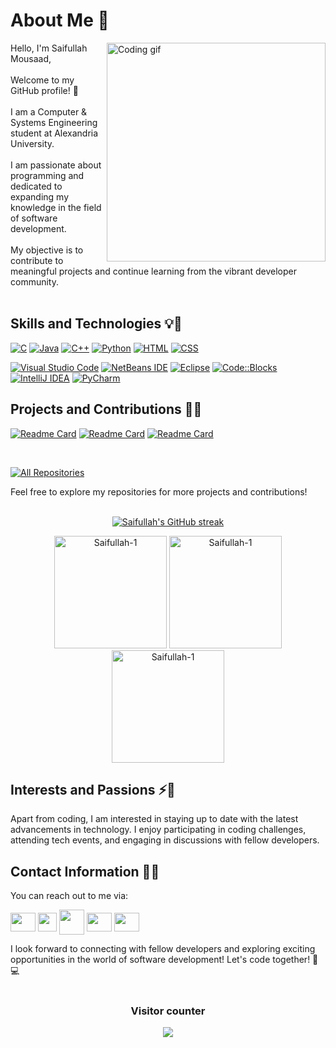 # About Me 👋
<p>
 <img align="right" width="350" src="https://github.com/alsiam/alsiam/blob/main/assets/programmer.gif" alt="Coding gif" />
</p>
Hello, I'm Saifullah Mousaad,<br/><br/>
Welcome to my GitHub profile! 🎉<br/><br/>
I am a Computer & Systems Engineering student at Alexandria University.<br/><br/>
I am passionate about programming and dedicated to expanding my knowledge in the field of software development. <br/><br/>
My objective is to contribute to meaningful projects and continue learning from the vibrant developer community.<br/><br/>

## Skills and Technologies 💡🔧


[![C](https://img.shields.io/badge/-C-00599C?style=for-the-badge&logo=c&logoColor=white)](https://en.wikipedia.org/wiki/C_(programming_language))
[![Java](https://img.shields.io/badge/-Java-orange?style=for-the-badge&logo=java&logoColor=white)](https://www.java.com)
[![C++](https://img.shields.io/badge/-C++-00599C?style=for-the-badge&logo=c%2B%2B&logoColor=white)](https://en.wikipedia.org/wiki/C%2B%2B)
[![Python](https://img.shields.io/badge/-Python-3776AB?style=for-the-badge&logo=python&logoColor=white)](https://www.python.org)
[![HTML](https://img.shields.io/badge/-HTML5-E34F26?style=for-the-badge&logo=html5&logoColor=white)](https://developer.mozilla.org/en-US/docs/Web/HTML)
[![CSS](https://img.shields.io/badge/-CSS-1572B6?style=for-the-badge&logo=css3&logoColor=white)](https://developer.mozilla.org/en-US/docs/Web/CSS)

[![Visual Studio Code](https://img.shields.io/badge/-Visual%20Studio%20Code-007ACC?style=for-the-badge&logo=visual-studio-code&logoColor=white)](https://code.visualstudio.com)
[![NetBeans IDE](https://img.shields.io/badge/-NetBeans%20IDE-1B6AC6?style=for-the-badge&logo=apache-netbeans-ide&logoColor=white)](https://netbeans.apache.org)
[![Eclipse](https://img.shields.io/badge/-Eclipse-2C2255?style=for-the-badge&logo=eclipse-ide&logoColor=white)](https://www.eclipse.org)
[![Code::Blocks](https://img.shields.io/badge/-Code%3A%3ABlocks-003366?style=for-the-badge&logo=codeblocks&logoColor=white)](http://www.codeblocks.org)
[![IntelliJ IDEA](https://img.shields.io/badge/-IntelliJ%20IDEA-000000?style=for-the-badge&logo=intellij-idea&logoColor=white)](https://www.jetbrains.com/idea/)
[![PyCharm](https://img.shields.io/badge/-PyCharm-000000?style=for-the-badge&logo=pycharm&logoColor=white)](https://www.jetbrains.com/pycharm/)

## Projects and Contributions 🚀🤝

[![Readme Card](https://github-readme-stats.vercel.app/api/pin/?username=Saifullah-1&repo=Numerical-Solver&theme=dark)](https://github.com/Saifullah-1/Numerical-Solver.git)
[![Readme Card](https://github-readme-stats.vercel.app/api/pin/?username=Saifullah-1&repo=DrawingApp&theme=dark)](https://github.com/Saifullah-1/DrawingApp.git)
[![Readme Card](https://github-readme-stats.vercel.app/api/pin/?username=Saifullah-1&repo=Email-Server&theme=dark)](https://github.com/Saifullah-1/Email-Server.git)

<br/>
<p align="left">
  <a href="https://github.com/Saifullah-1?tab=repositories" target="_blank"><img alt="All Repositories" title="All Repositories" src="https://img.shields.io/badge/-All%20Repos-2962FF?style=for-the-badge&logo=koding&logoColor=white"/></a>
</p>
Feel free to explore my repositories for more projects and contributions!
<br/><br/>
<p align="center">
  <a href="https://github.com/Saifullah-1">
    <img src="https://github-readme-streak-stats.herokuapp.com/?user=Saifullah-1&theme=radical&border=7F3FBF&background=0D1117" alt="Saifullah's GitHub streak"/>
  </a>
</p>
<div align="center">
  <img height="180em" src="https://github-readme-stats.vercel.app/api?username=Saifullah-1&show_icons=true&include_all_commits=true&count_private=true&text_color=FFA718&theme=transparent&show_icons=true"
alt="Saifullah-1"/>
  <img height="180em" src="https://github-readme-stats.vercel.app/api/top-langs?username=Saifullah-1&show_icons=true&locale=en&layout=compact&langs_count=20&icon_color=2fcca3&text_color=FFA718&theme=transparent&show_icons=true" alt="Saifullah-1"/>
 <img height="180em" src="https://github-readme-stats.vercel.app/api/wakatime?username=Saifullah_M&theme=dark" alt="Saifullah-1"/>
</div>

## Interests and Passions ⚡🌟

Apart from coding, I am interested in staying up to date with the latest advancements in technology. I enjoy participating in coding challenges, attending tech events, and engaging in discussions with fellow developers. 

## Contact Information 📧📱

You can reach out to me via:

<p align="left">
 <a href="https://www.facebook.com/seif.mous3ad" target="blank"><img align="center" src="https://github.com/rahuldkjain/github-profile-readme-generator/blob/master/src/images/icons/Social/facebook.svg" height="30" width="40" /></a>
 <a href="mailto:siafmosad@gmail.com" target="blank"><img align="center" src="https://cdn-icons-png.flaticon.com/512/5968/5968534.png" height="30" width="30" /></a>
 <a href="https://codeforces.com/profile/Saifullah1" target="blank"><img align="center" src="https://play-lh.googleusercontent.com/zaldniLc2XTBhNlCDR4hcD5bcRYHZ56_lO0yA2Qu-cADShy1_HDWrICSvv0EPTX79WY=w240-h480-rw" height="40" width="40" /></a>
 <a href="https://leetcode.com/Saifullah_M/" target="_blank"><img align="center" src="https://raw.githubusercontent.com/rahuldkjain/github-profile-readme-generator/master/src/images/icons/Social/leet-code.svg" height="30" width="40" /></a>
 <a href="https://www.hackerrank.com/saifullahmosaad?hr_r=1" target="blank"><img align="center" src="https://raw.githubusercontent.com/rahuldkjain/github-profile-readme-generator/master/src/images/icons/Social/hackerrank.svg" height="30" width="40" /></a>
</p>
I look forward to connecting with fellow developers and exploring exciting opportunities in the world of software development! Let's code together! 🚀💻
<br/><br/>

 ### <p align="center">Visitor counter<p>
<p align="center"> 
  <img src="https://profile-counter.glitch.me/Saifullah-1/count.svg" />
</p>
